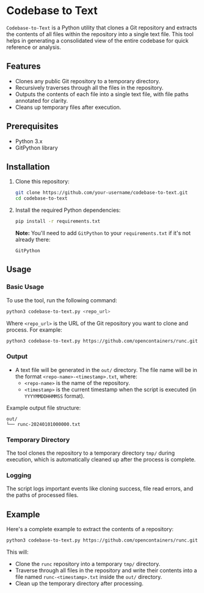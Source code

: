 # Codebase to Text

`Codebase-to-Text` is a Python utility that clones a Git repository and extracts the contents of all files within the repository into a single text file. This tool helps in generating a consolidated view of the entire codebase for quick reference or analysis.

## Features

- Clones any public Git repository to a temporary directory.
- Recursively traverses through all the files in the repository.
- Outputs the contents of each file into a single text file, with file paths annotated for clarity.
- Cleans up temporary files after execution.

## Prerequisites

- Python 3.x
- GitPython library

## Installation

1. Clone this repository:

   ```bash
   git clone https://github.com/your-username/codebase-to-text.git
   cd codebase-to-text
   ```

2. Install the required Python dependencies:

   ```bash
   pip install -r requirements.txt
   ```

   **Note:** You'll need to add `GitPython` to your `requirements.txt` if it's not already there:

   ```
   GitPython
   ```

## Usage

### Basic Usage

To use the tool, run the following command:

```bash
python3 codebase-to-text.py <repo_url>
```

Where `<repo_url>` is the URL of the Git repository you want to clone and process. For example:

```bash
python3 codebase-to-text.py https://github.com/opencontainers/runc.git
```

### Output

- A text file will be generated in the `out/` directory. The file name will be in the format `<repo-name>-<timestamp>.txt`, where:
  - `<repo-name>` is the name of the repository.
  - `<timestamp>` is the current timestamp when the script is executed (in `YYYYMMDDHHMMSS` format).

Example output file structure:

```
out/
└── runc-20240101000000.txt
```

### Temporary Directory

The tool clones the repository to a temporary directory `tmp/` during execution, which is automatically cleaned up after the process is complete.

### Logging

The script logs important events like cloning success, file read errors, and the paths of processed files.

## Example

Here's a complete example to extract the contents of a repository:

```bash
python3 codebase-to-text.py https://github.com/opencontainers/runc.git
```

This will:
- Clone the `runc` repository into a temporary `tmp/` directory.
- Traverse through all files in the repository and write their contents into a file named `runc-<timestamp>.txt` inside the `out/` directory.
- Clean up the temporary directory after processing.
